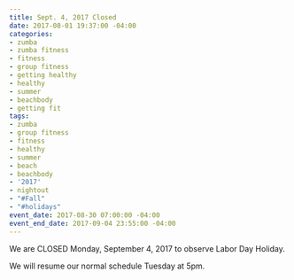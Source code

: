 ```yaml
---
title: Sept. 4, 2017 Closed
date: 2017-08-01 19:37:00 -04:00
categories:
- zumba
- zumba fitness
- fitness
- group fitness
- getting healthy
- healthy
- summer
- beachbody
- getting fit
tags:
- zumba
- group fitness
- fitness
- healthy
- summer
- beach
- beachbody
- '2017'
- nightout
- "#Fall"
- "#holidays"
event_date: 2017-08-30 07:00:00 -04:00
event_end_date: 2017-09-04 23:55:00 -04:00
---
```


We are CLOSED Monday, September 4, 2017 to observe Labor Day Holiday.


We will resume our normal schedule Tuesday at 5pm.